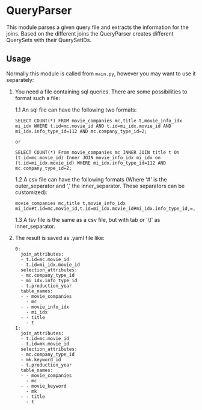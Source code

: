 # QueryParser
This module parses a given query file and extracts the information for the joins. Based on the different joins the QueryParser creates different QuerySets with their QuerySetIDs.

## Usage
Normally this module is called from `main.py`, however you may want to use it separately:

 1. You need a file containing sql queries. There are some possibilities to format such a file:
    
    1.1 An sql file can have the following two formats:
         
        SELECT COUNT(*) FROM movie_companies mc,title t,movie_info_idx mi_idx WHERE t.id=mc.movie_id AND t.id=mi_idx.movie_id AND mi_idx.info_type_id=112 AND mc.company_type_id=2;
        
        or 
        
        SELECT COUNT(*) From movie_companies mc INNER JOIN title t On (t.id=mc.movie_id) Inner JOIN movie_info_idx mi_idx on (t.id=mi_idx.movie_id) WHERE mi_idx.info_type_id=112 AND mc.company_type_id=2;

    1.2 A csv file can have the following formats (Where '#' is the outer_separator and ',' the inner_separator. These separators can be customized):
        
        movie_companies mc,title t,movie_info_idx mi_idx#t.id=mc.movie_id,t.id=mi_idx.movie_id#mi_idx.info_type_id,=,112,mc.company_type_id,=,2#715
        
    1.3 A tsv file is the same as a csv file, but with tab or '\t' as inner_separator.
    
 2. The result is saved as .yaml file like:
    
    ```
    0:
      join_attributes:
      - t.id=mc.movie_id
      - t.id=mi_idx.movie_id
      selection_attributes:
      - mc.company_type_id
      - mi_idx.info_type_id
      - t.production_year
      table_names:
      - - movie_companies
        - mc
      - - movie_info_idx
        - mi_idx
      - - title
        - t
    1:
      join_attributes:
      - t.id=mc.movie_id
      - t.id=mk.movie_id
      selection_attributes:
      - mc.company_type_id
      - mk.keyword_id
      - t.production_year
      table_names:
      - - movie_companies
        - mc
      - - movie_keyword
        - mk
      - - title
        - t
    ```
       